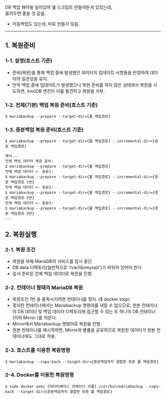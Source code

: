 DB 백업 해야될 일이있어 쉘 스크립트 만들어둔게 있었는데,<br>
올려두면 좋을 것 같음.<br>
* 차등백업도 있는데, 따로 만들지 않음.

---
## 1. 복원준비
### 1-1. 설명(호스트 기준)
- 준비(복원)를 통해 백업 중에 발생했던 데이터의 업데이트 사항들을 반영하여 데이터의 일관성을 유지.
- 만약 백업 중에 업데이트가 발생했으나 복원 준비를 하지 않은 상태에서 복원을 시도하면, InnoDB 엔진이 이를 발견하고 복원을 거부.

### 1-2. 전체(기본) 백업 복원 준비(호스트 기준)
```shell
$ mariabackup --prepare --target-dir={풀 백업경로}
```

### 1-3. 증분백업 복원 준비(호스트 기준)
```shell
$ mariabackup --prepare --target-dir={풀 백업경로} --incremental-dir={증분 백업경로}
```
```shell
예시...
전체 백업 데이터 복원 준비:
$ mariabackup --prepare --target-dir={풀 백업경로}
전체 백업 데이터 <- 증분1:
$ mariabackup --prepare --target-dir={풀 백업경로} --incremental-dir={증분 백업경로 1번}
전체 백업 데이터 <- 증분2:
$ mariabackup --prepare --target-dir={풀 백업경로} --incremental-dir={증분 백업경로 2번}
전체 백업 데이터 <- 증분3:
$ mariabackup --prepare --target-dir={풀 백업경로} --incremental-dir={증분 백업경로 3번}
...
```

## 2. 복원실행
### 2-1. 복원 조건
- 복원을 위해 MariaDB의 서비스를 잠시 중단.
- DB data 디렉토리(일반적으로 '/var/lib/mysql/')가 비워져 있어야 한다.
- 앞서 준비된 전체 백업 데이터로 복원을 진행.

### 2-2. 컨테이너 형태의 MariaDB 복원
- 복원조건 1번 을 충족시키려면 컨테이너를 정지. ($ docker stop)
- 정지한 컨테이너에서는 Mariabackup 명령어를 내릴 수 없으므로, 원본 컨테이너의 DB 데이터 및 백업 데이터 디렉토리에 접근할 수 있는 또 하나의 DB 컨테이너(이하 Mirror )를 띄운다.
- Mirror에서 Mariabackup 명령어로 복원을 진행.
- 원본 컨테이너를 재시작하면, Mirror와 볼륨을 공유하므로 복원한 데이터가 원본 컨테이너에도 그대로 적용.

### 2-3. 호스트를 이용한 복원명령
```shell
$ mariabackup --copy-back --target-dir={증분백업까지 결합한 최종 풀 백업경로}
```

### 2-4. Docker를 이용한 복원명령
```shell
$ sudo docker exec {데이터베이스 컨테이너 이름} /usr/bin/mariabackup --copy-back --target-dir={증분백업까지 결합한 최종 풀 백업경로}
```

